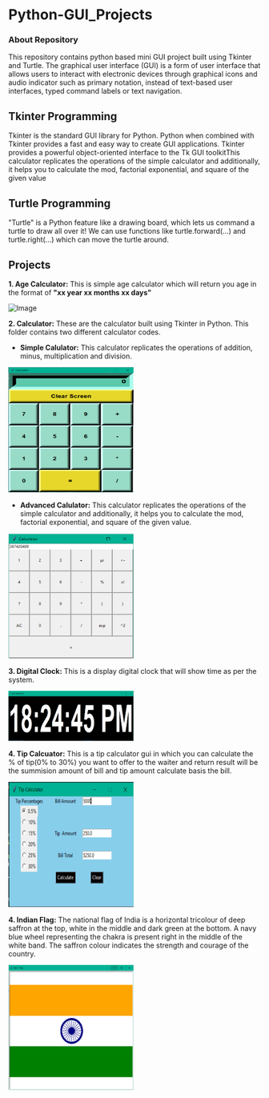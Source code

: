 # Python-GUI_Projects
### About Repository 
This repository contains python based mini GUI project built using Tkinter and Turtle.
The graphical user interface (GUI) is a form of user interface that allows users to interact with electronic devices through graphical icons and audio indicator such as primary notation, instead of text-based user interfaces, typed command labels or text navigation.

## Tkinter Programming
Tkinter is the standard GUI library for Python. Python when combined with Tkinter provides a fast and easy way to create GUI applications. Tkinter provides a powerful object-oriented interface to the Tk GUI toolkitThis calculator replicates the operations of the simple calculator and additionally, it helps you to calculate the mod, factorial exponential, and square of the given value

## Turtle Programming
"Turtle" is a Python feature like a drawing board, which lets us command a turtle to draw all over it! We can use functions like turtle.forward(…) and turtle.right(…) which can move the turtle around.

## Projects

<b>1. Age Calculator:</b> This is simple age calculator which will return you age in the format of <b> "xx year xx months xx days" </b>

![Image](https://user-images.githubusercontent.com/54545471/110922714-0765e600-8346-11eb-9a76-ee4c1d1f9ab0.png)

<b>2. Calculator:</b> These are the calculator built using Tkinter in Python. This folder contains two different calculator codes.

- <b>Simple Calulator:</b> This calculator replicates the operations of addition, minus, multiplication and division. 
<img src="Calculator/Images/Simple.PNG" width = 250 height = 250/>

- <b>Advanced Calulator:</b> This calculator replicates the operations of the simple calculator and additionally, it helps you to calculate the mod, factorial exponential, and square of the given value. 

<img src="Calculator/Images/Advanced.PNG" width = 250 height = 250/>

<b>3. Digital Clock:</b> This is a display digital clock that will show time as per the system.

<img src="Digital Clock/Images/Capture.PNG" width = 250 height = 100/>

<b>4. Tip Calcuator:</b> This is a tip calculator gui in which you can calculate the % of tip(0% to 30%) you want to offer to the waiter and return result will be the summision  amount of bill and tip amount calculate basis the bill.

<img src="Tip Calculator/Image/Capture.PNG" width = 250 height = 250/>

<b>4. Indian Flag:</b> The national flag of India is a horizontal tricolour of deep saffron at the top, white in the middle and dark green at the bottom. A navy blue wheel representing the chakra is present right in the middle of the white band. The saffron colour indicates the strength and courage of the country.

<img src="Indian_Flag/Image/Capture.PNG" width = 250 height = 250/>
